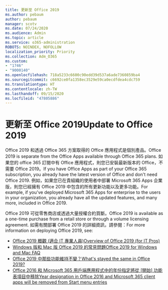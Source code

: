 ```yaml
---
title: 更新至 Office 2019
ms.author: pebaum
author: pebaum
manager: scotv
ms.date: 07/24/2020
ms.audience: Admin
ms.topic: article
ms.service: o365-administration
ROBOTS: NOINDEX, NOFOLLOW
localization_priority: Priority
ms.collection: Adm_O365
ms.custom:
- "1746"
- "9000140"
ms.openlocfilehash: 718a5233c6600c90edd39d537a6ade7360859ba4
ms.sourcegitcommit: c6692ce0fa1358ec3529e59ca0ecdfdea4cdc759
ms.translationtype: HT
ms.contentlocale: zh-TW
ms.lasthandoff: 09/15/2020
ms.locfileid: "47805886"
---
```

# <a name="update-to-office-2019"></a><span data-ttu-id="b3a7d-102">更新至 Office 2019</span><span class="sxs-lookup"><span data-stu-id="b3a7d-102">Update to Office 2019</span></span>

<span data-ttu-id="b3a7d-103">Office 2019 和透過 Office 365 方案取得的 Office 應用程式是個別產品。</span><span class="sxs-lookup"><span data-stu-id="b3a7d-103">Office 2019 is separate from the Office Apps available through Office 365 plans.</span></span> <span data-ttu-id="b3a7d-104">如果您的 office 365 訂閱中有 Office 應用程式，則您已安裝最新版本的 Office，不需要 Office 2019。</span><span class="sxs-lookup"><span data-stu-id="b3a7d-104">If you have Office Apps as part of your Office 365 subscription, you already have the latest version of Office and don't need Office 2019.</span></span> <span data-ttu-id="b3a7d-105">例如，如果您已在貴組織的使用者中部署 Microsoft 365 Apps 企業版，則您已經擁有 Office 2019 中包含的所有更新功能以及更多功能。</span><span class="sxs-lookup"><span data-stu-id="b3a7d-105">For example, if you've deployed Microsoft 365 Apps for enterprise to the users in your organization, you already have all the updated features, and many more, included in Office 2019.</span></span>

<span data-ttu-id="b3a7d-106">Office 2019 可從零售商店或透過大量授權合約買斷。</span><span class="sxs-lookup"><span data-stu-id="b3a7d-106">Office 2019 is available as a one-time purchase from a retail store or through a volume licensing agreement.</span></span> <span data-ttu-id="b3a7d-107">如需有關部署 Office 2019 的詳細資訊，請參閱：</span><span class="sxs-lookup"><span data-stu-id="b3a7d-107">For more information on deploying Office 2019, see:</span></span>  

- [<span data-ttu-id="b3a7d-108">Office 2019 概觀 (適合 IT 專業人員)</span><span class="sxs-lookup"><span data-stu-id="b3a7d-108">Overview of Office 2019 (for IT Pros)</span></span>](https://docs.microsoft.com/deployoffice/office2019/overview)  
- [<span data-ttu-id="b3a7d-109">Windows 版和 Mac 版 Office 2019 的常見問題</span><span class="sxs-lookup"><span data-stu-id="b3a7d-109">Office 2019 for Windows and Mac FAQ</span></span>](https://support.microsoft.com/help/4133312)  
- [<span data-ttu-id="b3a7d-110">Office 2019 中那些功能維持不變？</span><span class="sxs-lookup"><span data-stu-id="b3a7d-110">What's stayed the same in Office 2019?</span></span>](https://docs.microsoft.com/deployoffice/office2019/overview#whats-stayed-the-same-in-office-2019)  
- <span data-ttu-id="b3a7d-111">[Office 2016 和 Microsoft 365 用戶端應用程式中的年份指定將從 [開始] 功能表項目中移除](https://support.office.com/article/8fe5e052-76d2-49de-af30-2e84ed3da907?wt.mc_id=Alchemy_ClientDIA)</span><span class="sxs-lookup"><span data-stu-id="b3a7d-111">[Year designation in Office 2016 and Microsoft 365 client apps will be removed from Start menu entries](https://support.office.com/article/8fe5e052-76d2-49de-af30-2e84ed3da907?wt.mc_id=Alchemy_ClientDIA)</span></span>